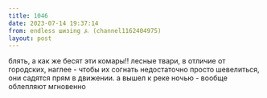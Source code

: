 ```yaml
---
title: 1046
date: 2023-07-14 19:37:14
from: endless шизing ⍼ (channel1162404975)
layout: post
---
```


блять, а как же бесят эти комары!! лесные твари, в отличие от городских, наглее - чтобы их согнать недостаточно просто шевелиться, они садятся прям в движении.
а вышел к реке ночью - вообще облепляют мгновенно
